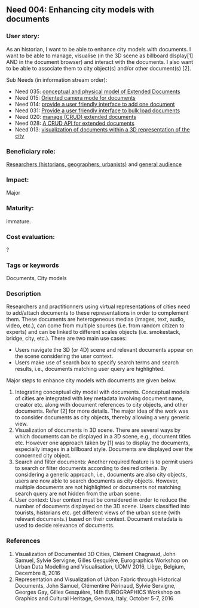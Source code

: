 
## Need 004: Enhancing city models with documents

### User story:

As an historian, I want to be able to enhance city models with documents. I want to be able to manage, visualise (in the 3D scene as billboard display[1] AND in the document browser) and interact with the documents. I also want to be able to associate them to city object(s) and/or other document(s) [2].

Sub Needs (in information stream order):
  * Need 035: [conceptual and physical model of Extended Documents](Need035.md)
  * Need 015: [Oriented camera mode for documents](Need015.md)
  * Need 014: [provide a user friendly interface to add one document](Need014.md)
  * Need 031: [Provide a user friendly interface to bulk load documents](Need031.md)
  * Need 020: [manage (CRUD) extended documents](Need020.md)
  * Need 028: [A CRUD API for extended documents](Need028.md)
  * Need 013: [visualization of documents within a 3D representation of the city](Need013.md)

### Beneficiary role:
[Researchers (historians, geographers, urbanists)](https://github.com/MEPP-team/RICT/blob/master/Doc/Devel/Needs/Roles.md#city-knowledgeable-person) and [general audience](https://github.com/MEPP-team/RICT/blob/master/Doc/Devel/Needs/Roles.md#general-audience)

### Impact: 
Major

### Maturity: 
immature. 

### Cost evaluation:
?

### Tags or keywords
Documents, City models

### Description
Researchers and practitionners using virtual representations of cities need to add/attach documents to these representations in order to complement them. These documents are heterogeneous medias (images, text, audio, video, etc.), can come from multiple sources (i.e. from random citizen to experts) and can be linked to different scales objects (i.e. smokestack, bridge, city, etc.). There are two main use cases:
* Users navigate the 3D (or 4D) scene and relevant documents appear on the scene considering the user context.
* Users make use of search box to specify search terms and search results, i.e., documents matching user query are highlighted.

Major steps to enhance city models with documents are given below.
1. Integrating conceptual city model with documents. Conceptual models of cities are integrated with key metadata involving document name, creator etc. along with document references to city objects, and other documents. Refer [2] for more details. The major idea of the work was to consider documents as city objects, thereby allowing a very generic view.
2. Visualization of documents in 3D scene. There are several ways by which documents can be displayed in a 3D scene, e.g., document titles etc. However one approach taken by [1] was to display the documents, especially images in a billboard style. Documents are displayed over the concerned city object.
3. Search and filter documents: Another required feature is to permit users to search or filter documents according to desired criteria. By considering a generic approach, i.e., documents are also city objects, users are now able to search documents as city objects. However, multiple documents are not highlighted or documents not matching search query are not hidden from the urban scene.
4. User context: User context must be considered in order to reduce the number of documents displayed on the 3D scene. Users  classified into tourists, historians etc. get different views of the urban scene (with relevant documents.) based on their context. Document metadata is used to decide relevance of documents.

### References
1. Visualization of Documented 3D Cities, Clément Chagnaud, John Samuel, Sylvie Servigne, Gilles Gesquière, Eurographics Workshop on Urban Data Modelling and Visualisation, UDMV 2016, Liège, Belgium, Decembre 8, 2016
2. Representation and Visualization of Urban Fabric through Historical Documents, John Samuel, Clémentine Périnaud, Sylvie Servigne, Georges Gay, Gilles Gesquière, 14th EUROGRAPHICS Workshop on Graphics and Cultural Heritage, Genova, Italy, October 5-7, 2016 
